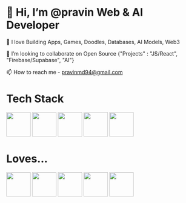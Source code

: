 # 👋 Hi, I’m @pravin Web & AI Developer
👀 I love Building Apps, Games, Doodles, Databases, AI Models, Web3  

💞️ I’m looking to collaborate on Open Source {"Projects" : "JS/React", "Firebase/Supabase", "AI"}

📫 How to reach me - pravinmd94@gmail.com

# Tech Stack 
<p float="left">
<img height="64" width="64" src="https://cdn.jsdelivr.net/gh/devicons/devicon/icons/typescript/typescript-original.svg" /> 
<img height="64" width="64" src="https://cdn.jsdelivr.net/gh/devicons/devicon@latest/icons/php/php-original.svg" />
<img height="64" width="64" src="https://cdn.jsdelivr.net/gh/devicons/devicon@latest/icons/jquery/jquery-original-wordmark.svg" />
<img height="64" width="64" src="https://cdn.jsdelivr.net/gh/devicons/devicon/icons/python/python-original.svg" />
<img height="64" width="64" src="https://cdn.jsdelivr.net/gh/devicons/devicon/icons/nodejs/nodejs-plain-wordmark.svg" />


# Loves...
<p float="left">
<img height="64" width="64" src="https://cdn.jsdelivr.net/gh/devicons/devicon/icons/postgresql/postgresql-plain-wordmark.svg" />
<img height="64" width="64" src="https://cdn.jsdelivr.net/gh/devicons/devicon/icons/firebase/firebase-plain-wordmark.svg" />   
<img height="64" width="64" src="https://cdn.jsdelivr.net/gh/devicons/devicon/icons/mongodb/mongodb-plain-wordmark.svg" />          
<img height="64" width="64" src="https://cdn.jsdelivr.net/gh/devicons/devicon/icons/docker/docker-plain-wordmark.svg" />
<img height="64" width="64" src="https://cdn.jsdelivr.net/gh/devicons/devicon/icons/linux/linux-original.svg" />  






          
          
          
          
                    
          
          
          
          
          
          
          
                    
          
          
                    
          
</p>
          
          

<!---
pravintargaryen/pravintargaryen is a ✨ special ✨ repository because its `README.md` (this file) appears on your GitHub profile.
You can click the Preview link to take a look at your changes.
--->
